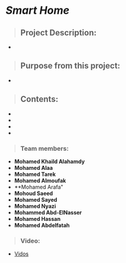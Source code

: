 # *Smart Home*
> ## Project Description:
   * 
   
> ## Purpose from this project:
   *
   
> ## Contents:
   * 
   * 
   * 
   * 

    
> ### Team members:
   - **Mohamed Khaild Alahamdy** 
   - **Mohamed Alaa**
   - **Mohamed Tarek**
   - **Mohamed Almoufak**
   - **Mohamed Arafa"
   - **Mohoud Saeed**
   - **Mohamed Sayed**
   - **Mohamed Nyazi**
   - **Mohammed Abd-ElNasser**
   - **Mohamed Hassan**
   - **Mohamed Abdelfatah**

> ### Video:
  * <a href="https://drive.google.com/drive/folders/1aR-zq3P7UirBRzBJLVViHZiKuzgBb_qr">
            Vidos
   </a>
